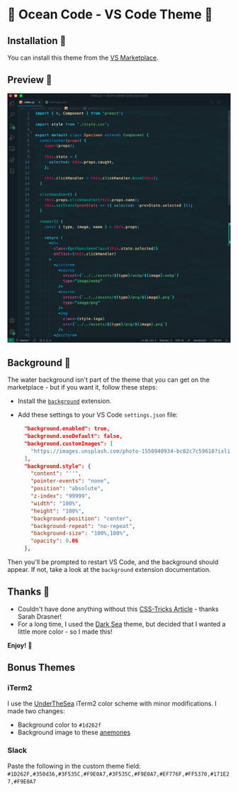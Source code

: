 # 🌊 Ocean Code - VS Code Theme 🌊

## Installation 🐠
You can install this theme from the [VS Marketplace](https://marketplace.visualstudio.com/items?itemName=Sharktopus.ocean-code).

## Preview 🐳
![](preview.png)

## Background 🐡
The water background isn't part of the theme that you can get on the marketplace - but if you want it, follow these steps:
* Install the [`background`](https://marketplace.visualstudio.com/items?itemName=shalldie.background) extension.
* Add these settings to your VS Code `settings.json` file:

  ```json
    "background.enabled": true,
    "background.useDefault": false,
    "background.customImages": [
      "https://images.unsplash.com/photo-1550940934-bc02c7c59618?ixlib=rb-1.2.1&ixid=eyJhcHBfaWQiOjEyMDd9&auto=format&fit=crop&w=1050&q=100"
    ],
    "background.style": {
      "content": "''",
      "pointer-events": "none",
      "position": "absolute",
      "z-index": "99999",
      "width": "100%",
      "height": "100%",
      "background-position": "center",
      "background-repeat": "no-repeat",
      "background-size": "100%,100%",
      "opacity": 0.06
    },
  ```

Then you'll be prompted to restart VS Code, and the background should appear. If not, take a look at the `background` extension documentation.

## Thanks 🐙
* Couldn't have done anything without this [CSS-Tricks Article](https://css-tricks.com/creating-a-vs-code-theme/) - thanks Sarah Drasner!
* For a long time, I used the [Dark Sea](https://marketplace.visualstudio.com/items?itemName=MoOx.dark-sea) theme, but decided that I wanted a little more color - so I made this!

**Enjoy!** 🦀

## Bonus Themes

### iTerm2

I use the [UnderTheSea](https://github.com/mbadolato/iTerm2-Color-Schemes/blob/master/schemes/UnderTheSea.itermcolors) iTerm2 color scheme with minor modifications. I made two changes:
* Background color to `#1d262f`
* Background image to these [anemones](https://images.unsplash.com/photo-1516562313534-8f1d36ddd981?ixlib=rb-1.2.1&ixid=eyJhcHBfaWQiOjEyMDd9&auto=format&fit=crop&w=2000&q=100)

### Slack

Paste the following in the custom theme field: `#1D262F,#350d36,#3F535C,#F9E0A7,#3F535C,#F9E0A7,#EF776F,#FF5370,#171E27,#F9E0A7`
